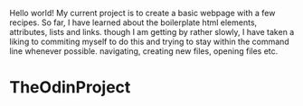 Hello world!
My current project is to create a basic webpage with a few recipes.
So far, I have learned about the boilerplate
html elements, attributes, lists and links.
though I am getting by rather slowly, I have taken a liking to commiting myself to do this
and trying to stay within the command line whenever possible. navigating, creating new files, opening files etc.
# TheOdinProject
